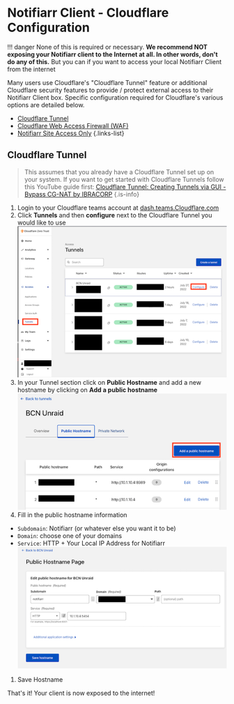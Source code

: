 # Notifiarr Client - Cloudflare Configuration
!!! danger
    None of this is required or necessary. **We recommend NOT exposing your 
Notifiarr client to the Internet at all. In other words, don't do any of this.** But you can if you want to access your local Notifiarr Client from the internet

Many users use Cloudflare's "Cloudflare Tunnel" feature or additional Cloudflare security features to provide / protect external access to their Notifiarr Client box.  Specific configuration required for Cloudflare's various options are detailed below.

- [Cloudflare Tunnel](#cloudflare-tunnel)
- [Cloudflare Web Access Firewall (WAF)](#waf-rule)
- [Notifiarr Site Access Only](#increased-security)
{.links-list}

## Cloudflare Tunnel

> This assumes that you already have a Cloudflare Tunnel set up on your system. If you want to get started with Cloudflare Tunnels follow this YouTube guide first: [Cloudflare Tunnel: Creating Tunnels via GUI - Bypass CG-NAT
 by IBRACORP](https://www.youtube.com/watch?v=RUJy9fjoiy4)
{.is-info}

1. Login to your Cloudflare teams account at [dash.teams.Cloudflare.com](https://dash.teams.Cloudflare.com/)
1. Click **Tunnels** and then **configure** next to the Cloudflare Tunnel you would like to use
![cf-tunnel-configure_sm2.png](../../assets/screenshots/client/cf-tunnel-configure_sm2.png)
1. In your Tunnel section click on **Public Hostname** and add a new hostname by clicking on **Add a public hostname**
![cf-tunnel-configure_publichostname.png](../../assets/screenshots/client/cf-tunnel-configure_publichostname.png)
1. Fill in the public hostname information

- `Subdomain`: Notifiarr (or whatever else you want it to be)
- `Domain`: choose one of your domains
- `Service`: HTTP + Your Local IP Address for Notifiarr
![cf-tunnel-configure_hostnamepage.png](../../assets/screenshots/client/cf-tunnel-configure_hostnamepage.png)

1. Save Hostname

That's it! Your client is now exposed to the internet!
